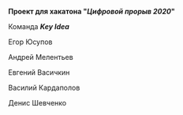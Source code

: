 **Проект для хакатона "_Цифровой прорыв 2020_"**

Команда **_Key Idea_**

Егор Юсупов

Андрей Мелентьев

Евгений Васичкин

Василий Кардаполов

Денис Шевченко
